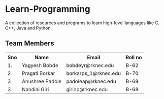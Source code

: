 # Learn-Programming
A collection of resources and programs to learn high-level languages like C, C++, Java and Python. 

## Team Members
<table>
  <tr>
    <th>Sno</th>
    <th>Name</th>
    <th>Email</th>
    <th>Roll no</th>
  </tr>
  <tr>
    <td>1.</td>
    <td>Yagyesh Bobde</td>
    <td>bobdeyr@rknec.edu</td>
    <td>B-62</td>
  </tr>
  <tr>
    <td>2</td>
    <td>Pragati Borkar</td>
    <td>borkarps_1@rknec.edu</td>
    <td>B-70</td>
  </tr>
    <tr>
    <td>3</td>
    <td>Anushree Padole</td>
    <td>padoleap@rknec.edu</td>
    <td>B-69</td>
  </tr>
   <tr>
    <td>3</td>
    <td>Nandini Giri</td>
    <td>girinp@rknec.edu</td>
    <td>B-68</td>
  </tr>
  <!--   <tr>
    <td></td>
    <td></td>
    <td></td>
    <td></td>
  </tr> -->
</table>
